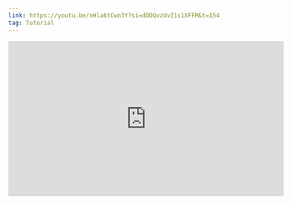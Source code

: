 ```yaml
---
link: https://youtu.be/nHla6tCwn3Y?si=dODQvzUvZ1s1XFFM&t=154
tag: Tutorial
---
```

<iframe width="560" height="315" src="https://www.youtube.com/embed/nHla6tCwn3Y?si=dad90Ef8U3MLD7As&amp;start=154" title="YouTube video player" frameborder="0" allow="accelerometer; autoplay; clipboard-write; encrypted-media; gyroscope; picture-in-picture; web-share" referrerpolicy="strict-origin-when-cross-origin" allowfullscreen></iframe>
